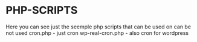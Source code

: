# PHP-SCRIPTS
Here you can see just the seemple php scripts that can be used on can be not used
cron.php - just cron
wp-real-cron.php - also cron for wordpress
